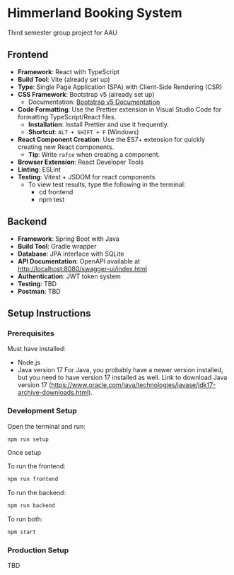 # Himmerland Booking System

Third semester group project for AAU

## Frontend

- **Framework**: React with TypeScript
- **Build Tool**: Vite (already set up)
- **Type**: Single Page Application (SPA) with Client-Side Rendering (CSR)
- **CSS Framework**: Bootstrap v5 (already set up)
  - Documentation: [Bootstrap v5 Documentation](https://getbootstrap.com/docs/5.3/getting-started/introduction/)
- **Code Formatting**: Use the Prettier extension in Visual Studio Code for formatting TypeScript/React files. 
  - **Installation**: Install Prettier and use it frequently.
  - **Shortcut**: `ALT + SHIFT + F` (Windows)
- **React Component Creation**: Use the ES7+ extension for quickly creating new React components.
  - **Tip**: Write `rafce` when creating a component.
- **Browser Extension**: React Developer Tools
- **Linting**: ESLint
- **Testing**: Vitest + JSDOM for react components
  - To view test results, type the following in the terminal:
    - cd frontend
    - npm test

## Backend

- **Framework**: Spring Boot with Java
- **Build Tool**: Gradle wrapper
- **Database**: JPA interface with SQLite
- **API Documentation**: OpenAPI available at [http://localhost:8080/swagger-ui/index.html](http://localhost:8080/swagger-ui/index.html)
- **Authentication**: JWT token system
- **Testing**: TBD
- **Postman**: TBD

## Setup Instructions

### Prerequisites

Must have installed:
  - Node.js
  - Java version 17
For Java, you probably have a newer version installed, but you need to have version 17 installed as well.
Link to download Java version 17 (https://www.oracle.com/java/technologies/javase/jdk17-archive-downloads.html).

### Development Setup

Open the terminal and run:
```bash
npm run setup
```
Once setup

To run the frontend:
```bash
npm run frontend
```
To run the backend:
```bash
npm run backend
```
To run both:
```bash
npm start
```

### Production Setup
TBD
